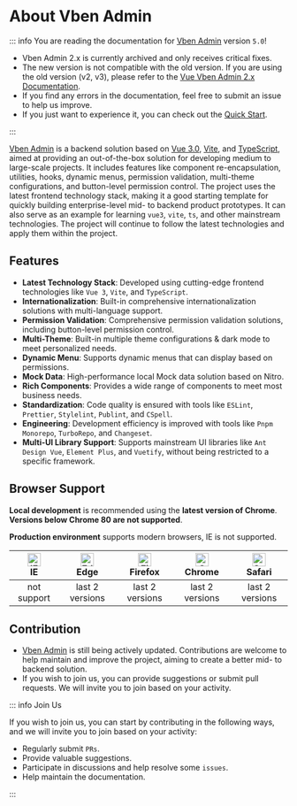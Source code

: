 # About Vben Admin

::: info You are reading the documentation for [Vben Admin](https://github.com/vbenjs/vue-vben-admin) version `5.0`!

- Vben Admin 2.x is currently archived and only receives critical fixes.
- The new version is not compatible with the old version. If you are using the old version (v2, v3), please refer to the [Vue Vben Admin 2.x Documentation](https://doc.vvbin.cn).
- If you find any errors in the documentation, feel free to submit an issue to help us improve.
- If you just want to experience it, you can check out the [Quick Start](./quick-start.md).

:::

[Vben Admin](https://github.com/vbenjs/vue-vben-admin) is a backend solution based on [Vue 3.0](https://github.com/vuejs/core), [Vite](https://github.com/vitejs/vite), and [TypeScript](https://www.typescriptlang.org/), aimed at providing an out-of-the-box solution for developing medium to large-scale projects. It includes features like component re-encapsulation, utilities, hooks, dynamic menus, permission validation, multi-theme configurations, and button-level permission control. The project uses the latest frontend technology stack, making it a good starting template for quickly building enterprise-level mid- to backend product prototypes. It can also serve as an example for learning `vue3`, `vite`, `ts`, and other mainstream technologies. The project will continue to follow the latest technologies and apply them within the project.

## Features

- **Latest Technology Stack**: Developed using cutting-edge frontend technologies like `Vue 3`, `Vite`, and `TypeScript`.
- **Internationalization**: Built-in comprehensive internationalization solutions with multi-language support.
- **Permission Validation**: Comprehensive permission validation solutions, including button-level permission control.
- **Multi-Theme**: Built-in multiple theme configurations & dark mode to meet personalized needs.
- **Dynamic Menu**: Supports dynamic menus that can display based on permissions.
- **Mock Data**: High-performance local Mock data solution based on Nitro.
- **Rich Components**: Provides a wide range of components to meet most business needs.
- **Standardization**: Code quality is ensured with tools like `ESLint`, `Prettier`, `Stylelint`, `Publint`, and `CSpell`.
- **Engineering**: Development efficiency is improved with tools like `Pnpm Monorepo`, `TurboRepo`, and `Changeset`.
- **Multi-UI Library Support**: Supports mainstream UI libraries like `Ant Design Vue`, `Element Plus`, and `Vuetify`, without being restricted to a specific framework.

## Browser Support

**Local development** is recommended using the **latest version of Chrome**. **Versions below Chrome 80 are not supported**.

**Production environment** supports modern browsers, IE is not supported.

| [<img src="https://raw.githubusercontent.com/alrra/browser-logos/master/src/archive/internet-explorer_9-11/internet-explorer_9-11_48x48.png" alt="IE" width="24px" height="24px" />](http://godban.github.io/browsers-support-badges/)</br>IE | [<img src="https://raw.githubusercontent.com/alrra/browser-logos/master/src/edge/edge_48x48.png" alt=" Edge" width="24px" height="24px" />](http://godban.github.io/browsers-support-badges/)</br>Edge | [<img src="https://raw.githubusercontent.com/alrra/browser-logos/master/src/firefox/firefox_48x48.png" alt="Firefox" width="24px" height="24px" />](http://godban.github.io/browsers-support-badges/)</br>Firefox | [<img src="https://raw.githubusercontent.com/alrra/browser-logos/master/src/chrome/chrome_48x48.png" alt="Chrome" width="24px" height="24px" />](http://godban.github.io/browsers-support-badges/)</br>Chrome | [<img src="https://raw.githubusercontent.com/alrra/browser-logos/master/src/safari/safari_48x48.png" alt="Safari" width="24px" height="24px" />](http://godban.github.io/browsers-support-badges/)</br>Safari |
| :-: | :-: | :-: | :-: | :-: |
| not support | last 2 versions | last 2 versions | last 2 versions | last 2 versions |

## Contribution

- [Vben Admin](https://github.com/vbenjs/vue-vben-admin) is still being actively updated. Contributions are welcome to help maintain and improve the project, aiming to create a better mid- to backend solution.
- If you wish to join us, you can provide suggestions or submit pull requests. We will invite you to join based on your activity.

::: info Join Us

If you wish to join us, you can start by contributing in the following ways, and we will invite you to join based on your activity:

- Regularly submit `PRs`.
- Provide valuable suggestions.
- Participate in discussions and help resolve some `issues`.
- Help maintain the documentation.

:::
